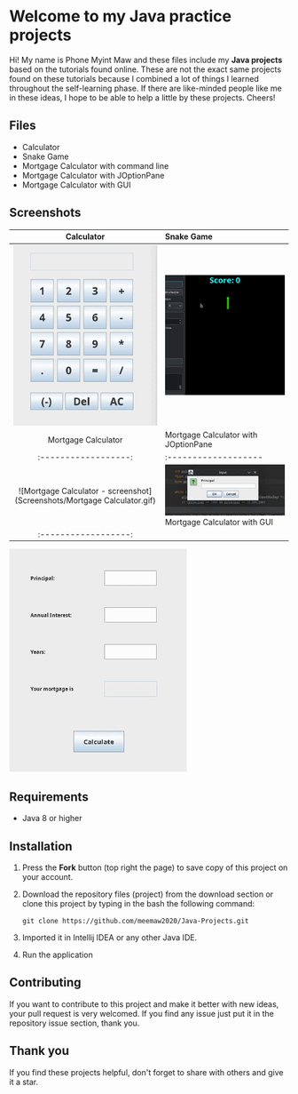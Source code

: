 
# Welcome to my Java practice projects

Hi! My name is Phone Myint Maw and these files include my **Java projects** based on the tutorials found online. These are not the exact same projects found on these tutorials because I combined a lot of things I learned throughout the self-learning phase. If there are like-minded people like me in these ideas, I hope to be able to help a little by these projects. Cheers!


## Files
- Calculator
- Snake Game
- Mortgage Calculator with command line
- Mortgage Calculator with JOptionPane
- Mortgage Calculator with GUI

## Screenshots
Calculator |  Snake Game
:------------------:|:-------------------
![Calculator - screenshot](Screenshots/Calculator.gif) | ![Snake Game - screenshot](Screenshots/Snake.gif)
Mortgage Calculator |  Mortgage Calculator with JOptionPane
:------------------:|:-------------------
![Mortgage Calculator - screenshot](Screenshots/Mortgage Calculator.gif) | ![Mortgage Calculator with JOptionPane - screenshot](Screenshots/MortgageCalculatorwithJOptionPane.gif)Mortgage Calculator with GUI
:------------------:|
![Mortgage Calculator with GUI - screenshot](Screenshots/MortgageCalculatorwithGUI.gif)

## Requirements
- Java 8 or higher

## Installation
1. Press the **Fork** button (top right the page) to save copy of this project on your account.

2. Download the repository files (project) from the download section or clone this project by typing in the bash the following command:

       git clone https://github.com/meemaw2020/Java-Projects.git
3. Imported it in Intellij IDEA or any other Java IDE.
4. Run the application

## Contributing
If you want to contribute to this project and make it better with new ideas, your pull request is very welcomed.
If you find any issue just put it in the repository issue section, thank you.

## Thank you
If you find these projects helpful, don't forget to share with others and give it a star.

